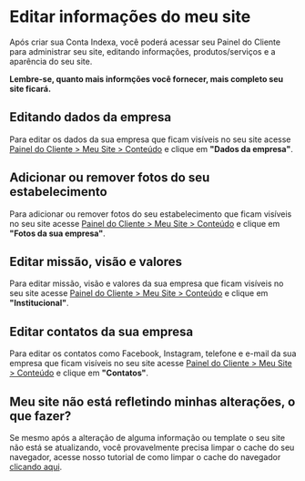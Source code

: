 # Editar informações do meu site

Após criar sua Conta Indexa, você poderá acessar seu Painel do Cliente para administrar seu site, editando informações, produtos/serviços e a aparência do seu site.

**Lembre-se, quanto mais informções você fornecer, mais completo seu site ficará.**

## Editando dados da empresa

Para editar os dados da sua empresa que ficam visíveis no seu site acesse [Painel do Cliente > Meu Site > Conteúdo](https://indexapro.com.br/dashboard/conteudo) e clique em **"Dados da empresa"**.


## Adicionar ou remover fotos do seu estabelecimento

Para adicionar ou remover fotos do seu estabelecimento que ficam visíveis no seu site acesse [Painel do Cliente > Meu Site > Conteúdo](https://indexapro.com.br/dashboard/conteudo) e clique em **"Fotos da sua empresa"**.


## Editar missão, visão e valores

Para editar missão, visão e valores da sua empresa que ficam visíveis no seu site acesse [Painel do Cliente > Meu Site > Conteúdo](https://indexapro.com.br/dashboard/conteudo) e clique em **"Institucional"**.

## Editar contatos da sua empresa

Para editar os contatos como Facebook, Instagram, telefone e e-mail da sua empresa que ficam visíveis no seu site acesse [Painel do Cliente > Meu Site > Conteúdo](https://indexapro.com.br/dashboard/conteudo) e clique em **"Contatos"**.


## Meu site não está refletindo minhas alterações, o que fazer?

Se mesmo após a alteração de alguma informação ou template o seu site não está se atualizando, você provavelmente precisa limpar o cache do seu navegador, acesse nosso tutorial de como limpar o cache do navegador [clicando aqui](/editando-meu-site/limpar-cache-do-navegador/).

